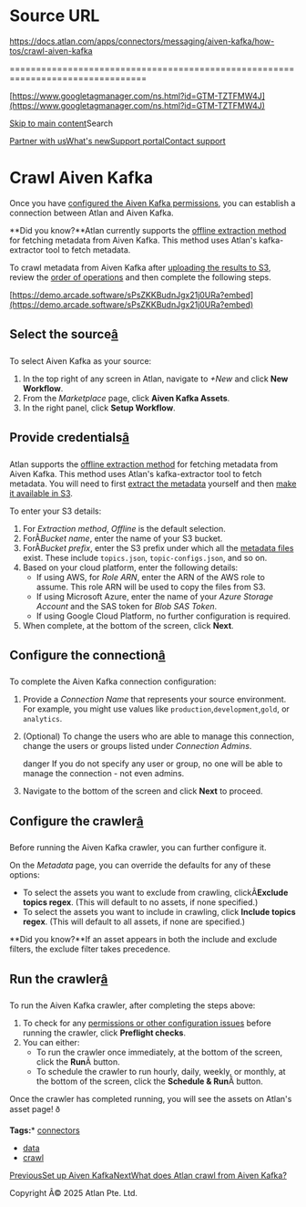 # Source URL
https://docs.atlan.com/apps/connectors/messaging/aiven-kafka/how-tos/crawl-aiven-kafka

================================================================================

<!--
canonical: https://docs.atlan.com/apps/connectors/messaging/aiven-kafka/how-tos/crawl-aiven-kafka
link-alternate: https://docs.atlan.com/apps/connectors/messaging/aiven-kafka/how-tos/crawl-aiven-kafka
meta-description: Once you have [configured the Aiven Kafka permissions](/apps/connectors/messaging/aiven-kafka/how-tos/set-up-aiven-kafka), you can establish a connection between Atlan and Aiven Kafka.
meta-docsearch:docusaurus_tag: docs-default-current
meta-docsearch:language: en
meta-docsearch:version: current
meta-docusaurus_locale: en
meta-docusaurus_tag: docs-default-current
meta-docusaurus_version: current
meta-generator: Docusaurus v3.8.1
meta-og-description: Once you have [configured the Aiven Kafka permissions](/apps/connectors/messaging/aiven-kafka/how-tos/set-up-aiven-kafka), you can establish a connection between Atlan and Aiven Kafka.
meta-og-locale: en
meta-og-title: Crawl Aiven Kafka | Atlan Documentation
meta-og-url: https://docs.atlan.com/apps/connectors/messaging/aiven-kafka/how-tos/crawl-aiven-kafka
meta-twitter:card: summary_large_image
meta-viewport: width=device-width,initial-scale=1
title: Crawl Aiven Kafka | Atlan Documentation
-->

[https://www.googletagmanager.com/ns.html?id=GTM-TZTFMW4J](https://www.googletagmanager.com/ns.html?id=GTM-TZTFMW4J)

[Skip to main content](#__docusaurus_skipToContent_fallback)Search

[Partner with us](https://docs.google.com/forms/d/e/1FAIpQLScuAIhCm2GS7YFstrOjawbP8J7PUmOynQo7wI2yGCcCyEcVSw/viewform)[What's new](https://shipped.atlan.com/)[Support portal](https://atlan.zendesk.com/auth/v2/login/signin?return_to=https%3A%2F%2Fatlan.zendesk.com%2Fhc%2Fen-us&theme=hc&locale=en-us&brand_id=1900000425113&auth_origin=1900000425113%2Cfalse%2Ctrue)[Contact support](/support/submit-request)

Crawl Aiven Kafka
=================

Once you have [configured the Aiven Kafka permissions](/apps/connectors/messaging/aiven-kafka/how-tos/set-up-aiven-kafka), you can establish a connection between Atlan and Aiven Kafka.

**Did you know?**Atlan currently supports the [offline extraction method](/apps/connectors/messaging/on-premises-event-buses/how-tos/set-up-on-premises-kafka-access) for fetching metadata from Aiven Kafka. This method uses Atlan's kafka\-extractor tool to fetch metadata.

To crawl metadata from Aiven Kafka after [uploading the results to S3](/apps/connectors/messaging/on-premises-event-buses/how-tos/crawl-on-premises-kafka), review the [order of operations](/product/connections/how-tos/order-workflows) and then complete the following steps.

[https://demo.arcade.software/sPsZKKBudnJgx21j0URa?embed](https://demo.arcade.software/sPsZKKBudnJgx21j0URa?embed)

Select the source[â](#select-the-source "Direct link to Select the source")
-----------------------------------------------------------------------------

To select Aiven Kafka as your source:

1. In the top right of any screen in Atlan, navigate to *\+New* and click **New Workflow**.
2. From the *Marketplace* page, click **Aiven Kafka Assets**.
3. In the right panel, click **Setup Workflow**.

Provide credentials[â](#provide-credentials "Direct link to Provide credentials")
-----------------------------------------------------------------------------------

Atlan supports the [offline extraction method](/apps/connectors/messaging/on-premises-event-buses/how-tos/set-up-on-premises-kafka-access) for fetching metadata from Aiven Kafka. This method uses Atlan's kafka\-extractor tool to fetch metadata. You will need to first [extract the metadata](/apps/connectors/messaging/on-premises-event-buses/how-tos/set-up-on-premises-kafka-access) yourself and then [make it available in S3](/apps/connectors/messaging/on-premises-event-buses/how-tos/crawl-on-premises-kafka).

To enter your S3 details:

1. For *Extraction method*, *Offline* is the default selection.
2. ForÂ*Bucket name*, enter the name of your S3 bucket.
3. ForÂ*Bucket prefix*, enter the S3 prefix under which all the [metadata files](/apps/connectors/messaging/on-premises-event-buses/how-tos/crawl-on-premises-kafka) exist. These include `topics.json`, `topic-configs.json`, and so on.
4. Based on your cloud platform, enter the following details:
    * If using AWS, for *Role ARN*, enter the ARN of the AWS role to assume. This role ARN will be used to copy the files from S3\.
    * If using Microsoft Azure, enter the name of your *Azure Storage Account* and the SAS token for *Blob SAS Token*.
    * If using Google Cloud Platform, no further configuration is required.
5. When complete, at the bottom of the screen, click **Next**.

Configure the connection[â](#configure-the-connection "Direct link to Configure the connection")
--------------------------------------------------------------------------------------------------

To complete the Aiven Kafka connection configuration:

1. Provide a *Connection Name* that represents your source environment. For example, you might use values like `production`,`development`,`gold`, or `analytics`.
2. (Optional) To change the users who are able to manage this connection, change the users or groups listed under *Connection Admins*.

    danger If you do not specify any user or group, no one will be able to manage the connection \- not even admins.
3. Navigate to the bottom of the screen and click **Next** to proceed.

Configure the crawler[â](#configure-the-crawler "Direct link to Configure the crawler")
-----------------------------------------------------------------------------------------

Before running the Aiven Kafka crawler, you can further configure it.

On the *Metadata* page, you can override the defaults for any of these options:

* To select the assets you want to exclude from crawling, clickÂ**Exclude topics regex**. (This will default to no assets, if none specified.)
* To select the assets you want to include in crawling, click **Include topics regex**. (This will default to all assets, if none are specified.)

**Did you know?**If an asset appears in both the include and exclude filters, the exclude filter takes precedence.

Run the crawler[â](#run-the-crawler "Direct link to Run the crawler")
-----------------------------------------------------------------------

To run the Aiven Kafka crawler, after completing the steps above:

1. To check for any [permissions or other configuration issues](/apps/connectors/messaging/aiven-kafka/references/preflight-checks-for-aiven-kafka) before running the crawler, click **Preflight checks**.
2. You can either:
    * To run the crawler once immediately, at the bottom of the screen, click the **Run**Â button.
    * To schedule the crawler to run hourly, daily, weekly, or monthly, at the bottom of the screen, click the **Schedule \& Run**Â button.

Once the crawler has completed running, you will see the assets on Atlan's asset page! ð

**Tags:*** [connectors](/tags/connectors)
* [data](/tags/data)
* [crawl](/tags/crawl)

[PreviousSet up Aiven Kafka](/apps/connectors/messaging/aiven-kafka/how-tos/set-up-aiven-kafka)[NextWhat does Atlan crawl from Aiven Kafka?](/apps/connectors/messaging/aiven-kafka/references/what-does-atlan-crawl-from-aiven-kafka)

Copyright Â© 2025 Atlan Pte. Ltd.

